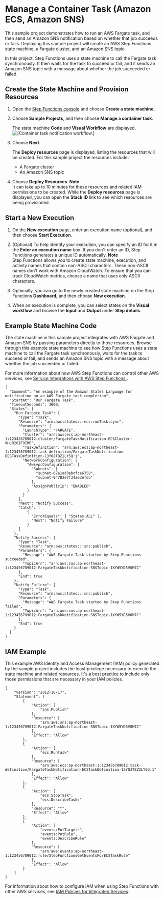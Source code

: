 # Manage a Container Task \(Amazon ECS, Amazon SNS\)<a name="sample-project-container-task-notification"></a>

This sample project demonstrates how to run an AWS Fargate task, and then send an Amazon SNS notification based on whether that job succeeds or fails\. Deploying this sample project will create an AWS Step Functions state machine, a Fargate cluster, and an Amazon SNS topic\. 

In this project, Step Functions uses a state machine to call the Fargate task synchronously\. It then waits for the task to succeed or fail, and it sends an Amazon SNS topic with a message about whether the job succeeded or failed\.

## Create the State Machine and Provision Resources<a name="sample-project-container-task-create"></a>

1. Open the [Step Functions console](https://console.aws.amazon.com/states/home?region=us-east-1#/) and choose **Create a state machine**\.

1. Choose **Sample Projects**, and then choose **Manage a container task**\.

   The state machine **Code** and **Visual Workflow** are displayed\.  
![\[Container task notification workflow.\]](http://docs.aws.amazon.com/step-functions/latest/dg/images/sample-manage-container.png)

1. Choose **Next**\.

   The **Deploy resources** page is displayed, listing the resources that will be created\. For this sample project the resources include:
   + A Fargate cluster
   + An Amazon SNS topic

1. Choose **Deploy Resources**\.
**Note**  
It can take up to 10 minutes for these resources and related IAM permissions to be created\. While the **Deploy resources** page is displayed, you can open the **Stack ID** link to see which resources are being provisioned\.

## Start a New Execution<a name="sample-container-start-execution"></a>

1. On the **New execution** page, enter an execution name \(optional\), and then choose **Start Execution**\.

1. \(Optional\) To help identify your execution, you can specify an ID for it in the **Enter an execution name** box\. If you don't enter an ID, Step Functions generates a unique ID automatically\.
**Note**  
Step Functions allows you to create state machine, execution, and activity names that contain non\-ASCII characters\. These non\-ASCII names don't work with Amazon CloudWatch\. To ensure that you can track CloudWatch metrics, choose a name that uses only ASCII characters\.

1. Optionally, you can go to the newly created state machine on the Step Functions **Dashboard**, and then choose **New execution**\.

1. When an execution is complete, you can select states on the **Visual workflow** and browse the **Input** and **Output** under **Step details**\.

## Example State Machine Code<a name="sample-container-code-examples"></a>

The state machine in this sample project integrates with AWS Fargate and Amazon SNS by passing parameters directly to those resources\. Browse through this example state machine to see how Step Functions uses a state machine to call the Fargate task synchronously, waits for the task to succeed or fail, and sends an Amazon SNS topic with a message about whether the job succeeded or failed\.

For more information about how AWS Step Functions can control other AWS services, see [Service Integrations with AWS Step Functions ](concepts-service-integrations.md)\.

```
{
  "Comment": "An example of the Amazon States Language for notification on an AWS Fargate task completion",
  "StartAt": "Run Fargate Task",
  "TimeoutSeconds": 3600,
  "States": {
    "Run Fargate Task": {
      "Type": "Task",
      "Resource": "arn:aws:states:::ecs:runTask.sync",
      "Parameters": {
        "LaunchType": "FARGATE",
        "Cluster": "arn:aws:ecs:ap-northeast-1:123456789012:cluster/FargateTaskNotification-ECSCluster-VHLR20IF9IMP",
        "TaskDefinition": "arn:aws:ecs:ap-northeast-1:123456789012:task-definition/FargateTaskNotification-ECSTaskDefinition-13YOJT8Z2LY5Q:1",
        "NetworkConfiguration": {
          "AwsvpcConfiguration": {
            "Subnets": [
              "subnet-07e1ad3abcfce6758",
              "subnet-04782e7f34ae3efdb"
            ],
            "AssignPublicIp": "ENABLED"
          }
        }
      },
      "Next": "Notify Success",
      "Catch": [
          {
            "ErrorEquals": [ "States.ALL" ],
            "Next": "Notify Failure"
          }
      ]
    },
    "Notify Success": {
      "Type": "Task",
      "Resource": "arn:aws:states:::sns:publish",
      "Parameters": {
        "Message": "AWS Fargate Task started by Step Functions succeeded",
        "TopicArn": "arn:aws:sns:ap-northeast-1:123456789012:FargateTaskNotification-SNSTopic-1XYW5YD5V0M7C"
      },
      "End": true
    },
    "Notify Failure": {
      "Type": "Task",
      "Resource": "arn:aws:states:::sns:publish",
      "Parameters": {
        "Message": "AWS Fargate Task started by Step Functions failed",
        "TopicArn": "arn:aws:sns:ap-northeast-1:123456789012:FargateTaskNotification-SNSTopic-1XYW5YD5V0M7C"
      },
      "End": true
    }
  }
}
```

## IAM Example<a name="sample-container-iam-example"></a>

This example AWS Identity and Access Management \(IAM\) policy generated by the sample project includes the least privilege necessary to execute the state machine and related resources\. It's a best practice to include only those permissions that are necessary in your IAM policies\. 

```
{
    "Version": "2012-10-17",
    "Statement": [
        {
            "Action": [
                "sns:Publish"
            ],
            "Resource": [
                "arn:aws:sns:ap-northeast-1:123456789012:FargateTaskNotification-SNSTopic-1XYW5YD5V0M7C"
            ],
            "Effect": "Allow"
        },
        {
            "Action": [
                "ecs:RunTask"
            ],
            "Resource": [
                "arn:aws:ecs:ap-northeast-1:123456789012:task-definition/FargateTaskNotification-ECSTaskDefinition-13YOJT8Z2LY5Q:1"
            ],
            "Effect": "Allow"
        },
        {
            "Action": [
                "ecs:StopTask",
                "ecs:DescribeTasks"
            ],
            "Resource": "*",
            "Effect": "Allow"
        },
        {
            "Action": [
                "events:PutTargets",
                "events:PutRule",
                "events:DescribeRule"
            ],
            "Resource": [
                "arn:aws:events:ap-northeast-1:123456789012:rule/StepFunctionsGetEventsForECSTaskRule"
            ],
            "Effect": "Allow"
        }
    ]
}
```

For information about how to configure IAM when using Step Functions with other AWS services, see [IAM Policies for Integrated Services](service-integration-iam-templates.md)\.